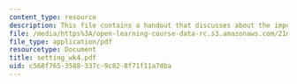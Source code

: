 ```yaml
---
content_type: resource
description: This file contains a handout that discusses about the importance of setting.
file: /media/https%3A/open-learning-course-data-rc.s3.amazonaws.com/21m-604-playwriting-i-spring-2005/c568f7653588337c9c828f71f11a7dba_setting_wk4.pdf
file_type: application/pdf
resourcetype: Document
title: setting_wk4.pdf
uid: c568f765-3588-337c-9c82-8f71f11a7dba
---
```

